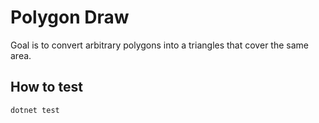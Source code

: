 # Polygon Draw

Goal is to convert arbitrary polygons into a triangles that cover the same area.

## How to test

`dotnet test`